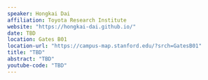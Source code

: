 ```yaml
---
speaker: Hongkai Dai
affiliation: Toyota Research Institute
website: "https://hongkai-dai.github.io/"
date: TBD
location: Gates B01
location-url: "https://campus-map.stanford.edu/?srch=GatesB01"
title: "TBD"
abstract: "TBD"
youtube-code: "TBD"
---
```

